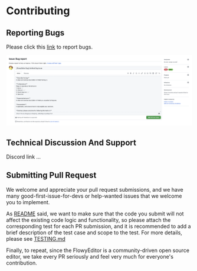 # Contributing

## Reporting Bugs
Please click this [link](https://github.com/AppFlowy-IO/AppFlowy/issues/new?assignees=&labels=bug,editor&template=bug_report.md&title=%5BFlowyEditor%20Bug%5D+Untitled+Bug+Issue) to report bugs.

![](../documentation/images/reporting_bugs.png)

## Technical Discussion And Support
Discord link ...

## Submitting Pull Request

We welcome and appreciate your pull request submissions, and we have many good-first-issue-for-devs or help-wanted issues that we welcome you to implement.

As [README](../README.md) said, we want to make sure that the code you submit will not affect the existing code logic and functionality, so please attach the corresponding test for each PR submission, and it is recommended to add a brief description of the test case and scope to the test. For more details, please see [TESTING.md](./testing.md)

Finally, to repeat, since the FlowyEditor is a community-driven open source editor, we take every PR seriously and feel very much for everyone's contribution.
